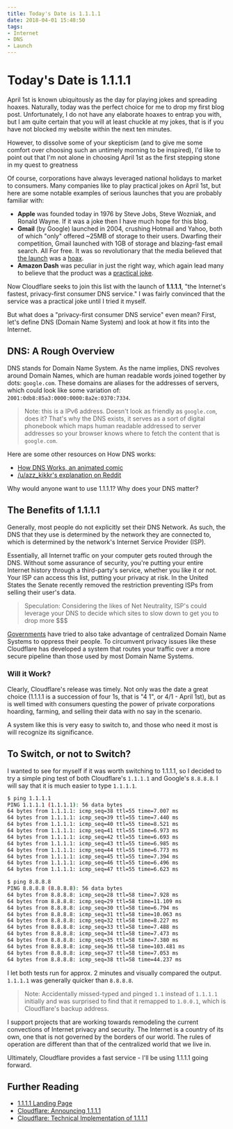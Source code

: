 ```yaml
---
title: Today's Date is 1.1.1.1
date: 2018-04-01 15:48:50
tags:
- Internet
- DNS
- Launch
---
```

# Today's Date is 1.1.1.1
April 1st is known ubiquitously as the day for playing jokes and spreading hoaxes. Naturally, today was the perfect choice for me to drop my first blog post. Unfortunately, I do not have any elaborate hoaxes to entrap you with, but I am quite certain that you will at least chuckle at my jokes, that is if you have not blocked my website within the next ten minutes.

However, to dissolve some of your skepticism (and to give me some comfort over choosing such an untimely morning to be inspired), I'd like to point out that I'm not alone in choosing April 1st as the first stepping stone in my quest to greatness

Of course, corporations have always leveraged national holidays to market to consumers. Many companies like to play practical jokes on April 1st, but here are some notable examples of serious launches that you are probably familiar with:
* **Apple** was founded today in 1976 by Steve Jobs, Steve Wozniak, and Ronald Wayne. If it was a joke then I have much hope for this blog.
* **Gmail** (by Google) launched in 2004, crushing Hotmail and Yahoo, both of which "only" offered ~25MB of storage to their users. Dwarfing their competition, Gmail launched with 1GB of storage and blazing-fast email search. All For free. It was so revolutionary that the media believed that [the launch](http://googlepress.blogspot.com/2004/04/google-gets-message-launches-gmail.html) was a [hoax](https://www.cnet.com/news/googles-web-mail-no-joke/).
* **Amazon Dash** was peculiar in just the right way, which again lead many to believe that the product was a [practical joke](https://mashable.com/2015/03/31/amazon-dash-button/#iAJVkOTnFgqV).

Now Cloudflare seeks to join this list with the launch of **1.1.1.1**, "the Internet's fastest, privacy-first consumer DNS service." I was fairly convinced that the service was a practical joke until I tried it myself.

But what does a "privacy-first consumer DNS service" even mean? First, let's define DNS (Domain Name System) and look at how it fits into the Internet.

## DNS: A Rough Overview
DNS stands for Domain Name System. As the name implies, DNS revolves around Domain Names, which are human readable words joined together by dots: `google.com`. These domains are aliases for the addresses of servers, which could look like some variation of: `2001:0db8:85a3:0000:0000:8a2e:0370:7334`.

> Note: this is a IPv6 address. Doesn't look as friendly as `google.com`, does it? That's why the DNS exists, it serves as a sort of digital phonebook which maps human readable addressed to server addresses so your browser knows where to fetch the content that is `google.com`.  

Here are some other resources on How DNS works:
* [How DNS Works, an animated comic](https://howdns.works/ep1/)
* [/u/azz_kikkr's explanation on Reddit](https://www.reddit.com/r/explainlikeimfive/comments/2jv11s/eli5how_do_dns_servers_work/)

Why would anyone want to use 1.1.1.1? Why does your DNS matter?

## The Benefits of 1.1.1.1
Generally, most people do not explicitly set their DNS Network. As such, the DNS that they use is determined by the network they are connected to, which is determined by the network's Internet Service Provider (ISP).

Essentially, all Internet traffic on your computer gets routed through the DNS. Without some assurance of security, you're putting your entire Internet history through a third-party's service, whether you like it or not. Your ISP can access this list, putting your privacy at risk. In the United States the Senate recently removed the restriction preventing ISPs from selling their user's data.

> Speculation: Considering the likes of Net Neutrality, ISP's could leverage your DNS to decide which sites to slow down to get you to drop more $$$  

[Governments](https://www.theverge.com/2014/3/21/5532522/turkey-twitter-ban-google-dns-workaround) have tried to also take advantage of centralized Domain Name Systems to oppress their people. To circumvent privacy issues like these Cloudflare has developed a system that routes your traffic over a more secure pipeline than those used by most Domain Name Systems.

### Will it Work?
Clearly, Cloudflare's release was timely. Not only was the date a great choice (1.1.1.1 is a succession of four 1s, that is "4 1", or 4/1 - April 1st), but as is well timed with consumers questing the power of private corporations hoarding, farming, and selling their data with no say in the scenario.

A system like this is very easy to switch to, and those who need it most is will recognize its significance.

## To Switch, or not to Switch?
I wanted to see for myself if it was worth switching to 1.1.1.1, so I decided to try a simple ping test of both Cloudflare's `1.1.1.1` and Google's `8.8.8.8`. I will say that it is much easier to type `1.1.1.1`.

```bash
$ ping 1.1.1.1
PING 1.1.1.1 (1.1.1.1): 56 data bytes
64 bytes from 1.1.1.1: icmp_seq=38 ttl=55 time=7.007 ms
64 bytes from 1.1.1.1: icmp_seq=39 ttl=55 time=7.440 ms
64 bytes from 1.1.1.1: icmp_seq=40 ttl=55 time=8.521 ms
64 bytes from 1.1.1.1: icmp_seq=41 ttl=55 time=6.973 ms
64 bytes from 1.1.1.1: icmp_seq=42 ttl=55 time=6.693 ms
64 bytes from 1.1.1.1: icmp_seq=43 ttl=55 time=6.985 ms
64 bytes from 1.1.1.1: icmp_seq=44 ttl=55 time=6.773 ms
64 bytes from 1.1.1.1: icmp_seq=45 ttl=55 time=7.394 ms
64 bytes from 1.1.1.1: icmp_seq=46 ttl=55 time=6.496 ms
64 bytes from 1.1.1.1: icmp_seq=47 ttl=55 time=6.623 ms

$ ping 8.8.8.8
PING 8.8.8.8 (8.8.8.8): 56 data bytes
64 bytes from 8.8.8.8: icmp_seq=28 ttl=58 time=7.928 ms
64 bytes from 8.8.8.8: icmp_seq=29 ttl=58 time=11.109 ms
64 bytes from 8.8.8.8: icmp_seq=30 ttl=58 time=6.794 ms
64 bytes from 8.8.8.8: icmp_seq=31 ttl=58 time=10.063 ms
64 bytes from 8.8.8.8: icmp_seq=32 ttl=58 time=8.227 ms
64 bytes from 8.8.8.8: icmp_seq=33 ttl=58 time=7.488 ms
64 bytes from 8.8.8.8: icmp_seq=34 ttl=58 time=7.473 ms
64 bytes from 8.8.8.8: icmp_seq=35 ttl=58 time=7.380 ms
64 bytes from 8.8.8.8: icmp_seq=36 ttl=58 time=103.481 ms
64 bytes from 8.8.8.8: icmp_seq=37 ttl=58 time=7.053 ms
64 bytes from 8.8.8.8: icmp_seq=38 ttl=58 time=44.237 ms
```

I let both tests run for approx. 2 minutes and visually compared the output. `1.1.1.1` was generally quicker than `8.8.8.8`.

> Note: Accidentally missed-typed and pinged `1.1` instead of `1.1.1.1` initially and was surprised to find that it remapped to `1.0.0.1`, which is Cloudflare's backup address.

I support projects that are working towards remodeling the current convections of Internet privacy and security. The Internet is a country of its own, one that is not governed by the borders of our world. The rules of operation are different than that of the centralized world that we live in.  

Ultimately, Cloudflare provides a fast service - I'll be using 1.1.1.1 going forward.

## Further Reading
* [1.1.1.1 Landing Page](https://1.1.1.1/)
* [Cloudflare: Announcing 1.1.1.1](https://blog.cloudflare.com/announcing-1111/)
* [Cloudflare: Technical Implementation of 1.1.1.1](https://blog.cloudflare.com/dns-resolver-1-1-1-1/)
